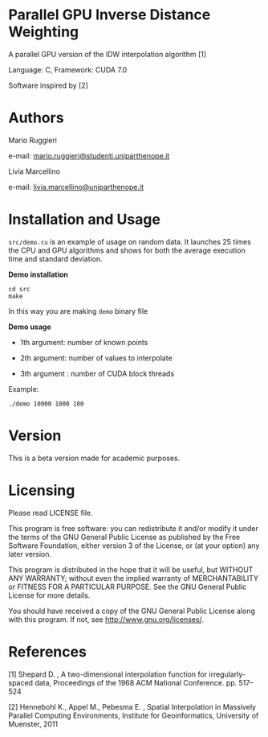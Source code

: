 # Parallel GPU Inverse Distance Weighting
A parallel GPU version of the IDW interpolation algorithm [1]

Language: C, Framework: CUDA 7.0 

Software inspired by [2]

# Authors
Mario Ruggieri

e-mail: mario.ruggieri@studenti.uniparthenope.it

Livia Marcellino

e-mail: livia.marcellino@uniparthenope.it
  
# Installation and Usage 

`src/demo.cu` is an example of usage on random data. It launches 25 times the CPU and GPU algorithms and shows for both the average execution time and standard deviation.

**Demo installation**
  ```
  cd src
  make
  ```
In this way you are making `demo` binary file
	
**Demo usage**

* 1th argument: number of known points

* 2th argument: number of values to interpolate

* 3th argument : number of CUDA block threads

Example:

	./demo 10000 1000 100

# Version
This is a beta version made for academic purposes.
	
# Licensing
Please read LICENSE file.

This program is free software: you can redistribute it and/or modify
it under the terms of the GNU General Public License as published by
the Free Software Foundation, either version 3 of the License, or
(at your option) any later version.

This program is distributed in the hope that it will be useful,
but WITHOUT ANY WARRANTY; without even the implied warranty of
MERCHANTABILITY or FITNESS FOR A PARTICULAR PURPOSE.  See the
GNU General Public License for more details.

You should have received a copy of the GNU General Public License
along with this program.  If not, see <http://www.gnu.org/licenses/>.

# References
[1] Shepard D. , A two-dimensional interpolation function for irregularly-spaced data, Proceedings of the 1968 ACM National Conference. pp. 517–524 

[2] Hennebohl K., Appel M., Pebesma E. , Spatial Interpolation in Massively Parallel Computing Environments, Institute for Geoinformatics, University of Muenster, 2011 

